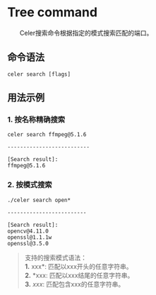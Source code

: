 # Tree command

&emsp;&emsp;Celer搜索命令根据指定的模式搜索匹配的端口。

## 命令语法

```shell
celer search [flags]
```

## 用法示例

### 1. 按名称精确搜索

```shell
celer search ffmpeg@5.1.6

--------------------------

[Search result]:
ffmpeg@5.1.6
```

### 2. 按模式搜索

```shell
./celer search open*

-------------------------

[Search result]:
opencv@4.11.0
openssl@1.1.1w
openssl@3.5.0
```

>支持的搜索模式语法：  
>**1.** xxx*: 匹配以xxx开头的任意字符串。  
>**2.** *xxx: 匹配以xxx结尾的任意字符串。  
>**3.** *xxx*: 匹配包含xxx的任意字符串。
